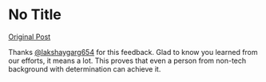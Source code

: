# No Title

[Original Post](https://discourse.onlinedegree.iitm.ac.in/t/164277/594)

<p>Thanks <a class="mention" href="/u/lakshaygarg654">@lakshaygarg654</a> for this feedback. Glad to know you learned from our efforts, it means a lot. This proves that even a person from non-tech background with determination can achieve it.</p>